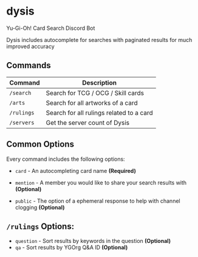 # dysis

Yu-Gi-Oh! Card Search Discord Bot

Dysis includes autocomplete for searches with paginated results for much improved accuracy

## Commands

| Command    | Description                              |
| -------    | -----------                              |
| `/search`  | Search for TCG / OCG / Skill cards       |
| `/arts`    | Search for all artworks of a card        |
| `/rulings` | Search for all rulings related to a card |
| `/servers` | Get the server count of Dysis            |

## Common Options

Every command includes the following options:

* `card` - An autocompleting card name **(Required)**

* `mention` - A member you would like to share your search results with **(Optional)**

* `public` - The option of a ephemeral response to help with channel clogging **(Optional)**

## `/rulings` Options:

* `question` - Sort results by keywords in the question **(Optional)**
* `qa` - Sort results by YGOrg Q&A ID **(Optional)**
